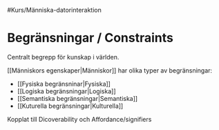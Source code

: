 #Kurs/Människa-datorinteraktion 

# Begränsningar / Constraints
Centralt begrepp för kunskap i världen.

[[Människors egenskaper|Människor]] har olika typer av begränsningar:
- [[Fysiska begränsninar|Fysiska]]
- [[Logiska begränsningar|Logiska]]
- [[Semantiska begränsningar|Semantiska]]
- [[Kuturella begränsningar|Kulturella]]

Kopplat till Dicoverability och Affordance/signifiers